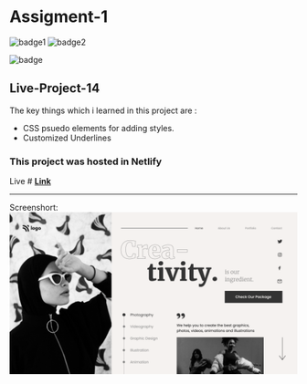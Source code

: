 # Assigment-1
![badge1](https://img.shields.io/badge/Assignment--1-project--14-brightgreen)
![badge2](https://img.shields.io/badge/-HTML-orange)

![badge](https://img.shields.io/badge/-CSS-blue)

## Live-Project-14

The key things which i learned in this project are :
- CSS psuedo elements for adding styles.
- Customized Underlines

### This project was hosted in Netlify


Live # **[Link](https://app.netlify.com/sites/project-14-cc/settings/general)**

---
Screenshort:
![screenshort](/14.png)
